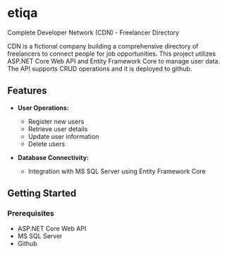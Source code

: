 # etiqa
 
Complete Developer Network (CDN) - Freelancer Directory

CDN is a fictional company building a comprehensive directory of freelancers to connect people for job opportunities. This project utilizes ASP.NET Core Web API and Entity Framework Core to manage user data. The API supports CRUD operations and it is deployed to github.

## Features

- **User Operations:**
  - Register new users
  - Retrieve user details
  - Update user information
  - Delete users

- **Database Connectivity:**
  - Integration with MS SQL Server using Entity Framework Core


## Getting Started

### Prerequisites

- ASP.NET Core Web API
- MS SQL Server
- Github

